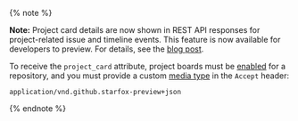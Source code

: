 {% note %}

**Note:** Project card details are now shown in REST API responses for project-related issue and timeline events. This feature is now available for developers to preview. For details, see the [blog post](https://developer.github.com/changes/2018-09-05-project-card-events).

To receive the `project_card` attribute, project boards must be [enabled](/articles/disabling-project-boards-in-a-repository) for a repository, and you must provide a custom [media type](/v3/media) in the `Accept` header:

```
application/vnd.github.starfox-preview+json
```

{% endnote %}
